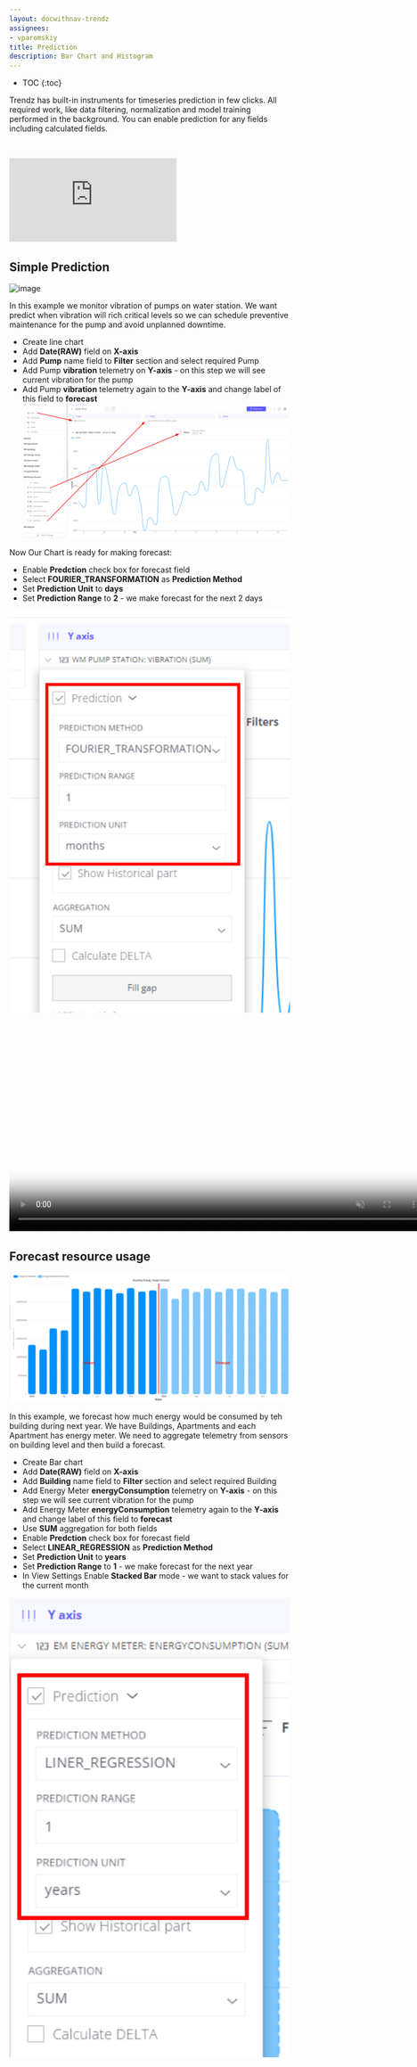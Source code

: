 ```yaml
---
layout: docwithnav-trendz
assignees:
- vparomskiy
title: Prediction
description: Bar Chart and Histogram
---
```


* TOC
{:toc}

Trendz has built-in instruments for timeseries prediction in few clicks. All required work, like data filtering, normalization 
and model training performed in the background. You can enable prediction for any fields including calculated fields.

&nbsp;
<div id="video">  
    <div  id="video_wrapper">
        <iframe src="https://www.youtube.com/embed/cuGPiBeaA18" frameborder="0" allowfullscreen></iframe>
    </div>
</div>

## Simple Prediction

![image](/images/trendz/prediction-simple-view.png)

In this example we monitor vibration of pumps on water station. We want predict when vibration will rich critical levels
so we can schedule preventive maintenance for the pump and avoid unplanned downtime.

* Create line chart 
* Add **Date(RAW)** field on **X-axis**
* Add **Pump** name field to **Filter** section and select required Pump
* Add Pump **vibration** telemetry on **Y-axis** - on this step we will see current vibration for the pump
* Add Pump **vibration** telemetry again to the **Y-axis** and change label of this field to **forecast**
![image](/images/trendz/prediction-simple-initial.png)

Now Our Chart is ready for making forecast:
* Enable **Predction** check box for forecast field
* Select **FOURIER_TRANSFORMATION** as **Prediction Method**
* Set **Prediction Unit** to **days**
* Set **Prediction Range** to **2** - we make forecast for the next 2 days

![image](/images/trendz/prediction-simple-cfg.png)

<div class="image-block">
    <div class="image-wrapper">
       <video poster="/images/trendz/prediction-simple-view.png" autoplay="" loop="" preload="auto" muted="" style="width: 750px">
            <source src="https://tb-videos.s3-us-west-1.amazonaws.com/trndz-vibration-predict.webm" type="video/webm">                 
        </video> 
    </div>
</div>


## Forecast resource usage

![image](/images/trendz/prediction-sum-view.png)

In this example, we forecast how much energy would be consumed by teh building during next year. We have Buildings, Apartments and each Apartment 
has energy meter. We need to aggregate telemetry from sensors on building level and then build a forecast.

* Create Bar chart 
* Add **Date(RAW)** field on **X-axis**
* Add **Building** name field to **Filter** section and select required Building
* Add Energy Meter **energyConsumption** telemetry on **Y-axis** - on this step we will see current vibration for the pump
* Add Energy Meter **energyConsumption** telemetry again to the **Y-axis** and change label of this field to **forecast**
* Use **SUM** aggregation for both fields
* Enable **Predction** check box for forecast field
* Select **LINEAR_REGRESSION** as **Prediction Method**
* Set **Prediction Unit** to **years**
* Set **Prediction Range** to **1** - we make forecast for the next year
* In View Settings Enable **Stacked Bar** mode - we want to stack values for the current month

![image](/images/trendz/prediction-sum-cfg1.png)

<div class="image-block">
    <div class="image-wrapper">
       <video poster="/images/trendz/prediction-sum-view.png" autoplay="" loop="" preload="auto" muted="" style="width: 750px">
            <source src="https://tb-videos.s3-us-west-1.amazonaws.com/trndz-enrgy-predict.webm" type="video/webm">                 
        </video> 
    </div>
</div>

## Prediction Models

Trendz implements few methods for timeseries prediction:

* Linerar Regresssion
* OLS Linerar Regresssion
* ARIMA
* Fourier Transformation


## Compare prediction with historical data 

If you want to see how trained model looks like compared to historical data you need to enable **Show Historical part** checkbox
 in field configuration. Once enabled, predicted dataset will contain historical part predicted with the same model.
 
![image](/images/trendz/prediction-validation.png)
 
## Next Steps

{% assign currentGuide = "Prediction" %}{% include templates/trndz-guides-banner.md %}